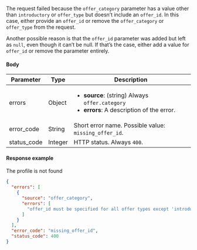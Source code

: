 <!--- MissingOfferID.md --->

The request failed because the `offer_category` parameter has a value other than `introductory` or `offer_type` but doesn’t include an `offer_id`. In this case, either provide an `offer_id` or remove the `offer_category` or `offer_type` from the request.

Another possible reason is that the `offer_id` parameter was added but left as `null`, even though it can’t be null. If that’s the case, either add a value for `offer_id` or remove the parameter entirely.

#### Body

| Parameter   | Type    | Description                                                  |
| ----------- | ------- | ------------------------------------------------------------ |
| errors      | Object  | <ul><li> **source**: (string) Always `offer.category`</li><li> **errors**: A description of the error. </li></ul> |
| error_code  | String  | Short error name. Possible value: `missing_offer_id`.        |
| status_code | Integer | HTTP status. Always `400`.                                   |

#### Response example

The profile is not found

```json showLineNumbers
{
  "errors": [
    {
      "source": "offer_category",
      "errors": [
        "offer_id must be specified for all offer types except 'introductory'."
      ]
    }
  ],
  "error_code": "missing_offer_id",
  "status_code": 400
}
```

 





